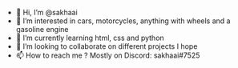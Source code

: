 - 👋 Hi, I’m @sakhaai
- 👀 I’m interested in cars, motorcycles, anything with wheels and a gasoline engine 
- 🌱 I’m currently learning html, css and python
- 💞️ I’m looking to collaborate on different projects I hope
- 📫 How to reach me ? Mostly on Discord: sakhaai#7525

<!---
sakhaai/sakhaai is a ✨ special ✨ repository because its `README.md` (this file) appears on your GitHub profile.
You can click the Preview link to take a look at your changes.
--->
